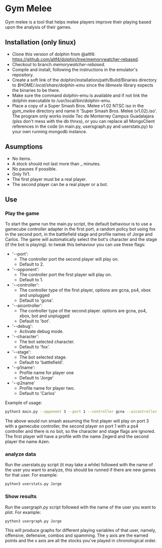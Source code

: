 # Gym Melee
Gym melee is a tool that helps melee players improve their playing based upon the analysis of their games.

## Installation (only linux)
- Clone this version of dolphin from @altf4: https://github.com/altf4/dolphin/tree/memorywatcher-rebased. 
- Checkout to branch *memorywatcher-rebased*.
- Compile and install, following the instructions in the emulator's repository.
- Create a soft link of the dolphin/installation/path/Build/Binaries directory to *$HOME/.local/share/dolphin-emu* since the *libmeele* library expects the binaries to be there.
- Make sure the command dolphin-emu is available and if not link the dolphin executable to /usr/local/bin/dolphin-emu.
- Place a copy of a Super Smash Bros. Melee v1.02 NTSC iso in the *gym_melee* directory and name it 'Super Smash Bros. Melee (v1.02).iso'.
The program only works inside Tec de Monterrey Campus Guadalajara (plss don't mess with the db thnxs), or you can replace all MongoClient references in the code (in main.py, usersgraph.py and userstats.py) to your own running mongodb instance.

## Asumptions
- No items.
- A stock should not last more than _ minutes.
- No pauses if possible.
- Only 1V1.
- The first player must be a real player.
- The second player can be a real player or a bot.

## Use
### Play the game
To start the game run the main.py script, the default behaviour is to use a gamecube controller adapter in the first port, a random policy bot using fox in the second port, in the battlefield stage and profile names of Jorge and Carlos. The game will automatically select the bot's character and the stage (if the bot is playing). to tweak this behaviour you can use these flags:

- '--port':
  + The controller port the second player will play on.
  + Default to 2.
- '--opponent':
  + The controller port the first player will play on.
  + Default to 1.
- '--controller':
  + The controller type of the first player, options are gcna, ps4, xbox and unplugged
  + Default to 'gcna'.
- '--aicontroller':
  + The controller type of the second player. options are gcna, ps4, xbox, bot and unplugged
  + Default to 'bot'.
- '--debug':
  + Activate debug mode.
- '--character':
  + The bot selected character.
  + Default to 'fox'.
- '--stage':
  + The bot selected stage.
  + Default to 'battlefield'.
- '--p1name':
  + Profile name for player one
  + Default to 'Jorge'
- '--p2name'
  + Profile name for player two.
  + Default to 'Carlos'
  
Example of usage:
```bash
python3 main.py --opponent 3 --port 1 --controller gcna --aicontroller ps4 --p1name Zegerd --p2name Azen
```
The above would run smash assuming the first player will play on port 3 with a gamecube controller, the second player on port 1 with a ps4 controller and there is no bot, so the character and stage flags are ignored. The first player will have a profile with the name Zegerd and the second player the name Azen.

### analyze data
Run the userstats.py script (it may take a while) followed with the name of the user you want to analyze, this should be runned if there are new games for that user. For example:
```bash
python3 userstats.py Jorge
```

### Show results
Run the usergraph.py script followed with the name of the user you want to plot. For example:
```bash
python3 usergraph.py Jorge
```

This will produce graphs for different playing variables of that user, namely, offensive, defensive, combos and spamming. The y axis are the earned points and the x axis are all the stocks you've played in chronological order.
